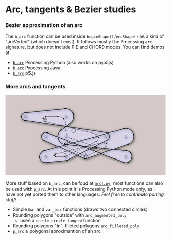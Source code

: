 #  Arc, tangents & Bezier studies

### Bezier approximation of an arc

The `b_arc` function can be used inside `beginShape()`/`endShape()` as a kind of "arcVertex" (which doesn't exist). It follows mostly the Processing `arc` signature, but does not include PIE and CHORD modes. You can find demos at:

  - [`b_arc`](/villares_bezier_arc_aproximation/villares_bezier_arc_aproximation.pyde) Processing Python (also works on pyp5js)
  - [`b_arc`](/villares_bezier_arc_aproximation_java/villares_bezier_arc_aproximation_java.pde) Processing Java 
  - [`b_arc`](/villares_bezier_arc_aproximation_p5js/villares_bezier_arc_aproximation_p5js.js) p5.js

### More arcs and tangents

![](https://raw.githubusercontent.com/villares/arc_tangents_and_bezier_studies/master/villares_filleted_and_arc_augmented_polys/sketch_2020_09_26a.gif)

More stuff based on `b_arc`, can be foud at [`arcs.py`](https://raw.githubusercontent.com/villares/villares/master/arcs.py), most functions can also be used with `p_arc`.
At this point it is Processing Python mode only, as I have not yet ported them to other languages.
*Feel free to contribute porting stuff!*

- Simple `bar` and `var_bar` functions (draws two connected circles)
- Rounding polygons "outside" with `arc_augmented_poly`
   - uses a `circle_circle_tangent`function
- Rounding polygons "in", filleted polygons `arc_filleted_poly`
- `p_arc` a polygonal aproximantion of an arc

